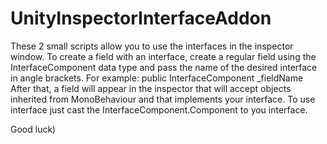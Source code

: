 # UnityInspectorInterfaceAddon
These 2 small scripts allow you to use the interfaces in the inspector window.
To create a field with an interface, create a regular field using the InterfaceComponent data type 
and pass the name of the desired interface in angle brackets. 
For example: public InterfaceComponent<YouInterfaceName> _fieldName 
After that, a field will appear in the inspector that will accept objects 
inherited from MonoBehaviour and that implements your interface.
To use interface just cast the InterfaceComponent.Component to you interface.

Good luck)
